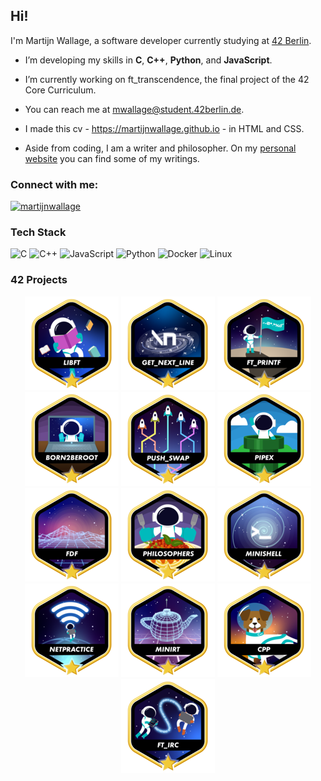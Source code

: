 <h2>Hi!</h2>

I'm Martijn Wallage, a software developer currently studying at <a href="https://42berlin.de">42 Berlin</a>.

- I’m developing my skills in **C**, **C++**, **Python**, and **JavaScript**.
  
- I’m currently working on ft_transcendence, the final project of the 42 Core Curriculum.

- You can reach me at mwallage@student.42berlin.de.

- I made this cv - <a href="https://martijnwallage.github.io">https://martijnwallage.github.io</a> - in HTML and CSS.

- Aside from coding, I am a writer and philosopher. On my <a href="https://www.martijnwallage.nl">personal website</a> you can find some of my writings.

<h3>Connect with me:</h3>
<p>
<a href="https://linkedin.com/in/martijnwallage" target="blank"><img src="https://img.shields.io/badge/LinkedIn-0077B5?style=for-the-badge&logo=linkedin&logoColor=white" alt="martijnwallage" /></a>
</p>

<h3>Tech Stack</h3>

![C](https://img.shields.io/badge/c-%2300599C.svg?style=for-the-badge&logo=c&logoColor=white)
![C++](https://img.shields.io/badge/c++-%2300599C.svg?style=for-the-badge&logo=c%2B%2B&logoColor=white)
![JavaScript](https://img.shields.io/badge/javascript-%23323330.svg?style=for-the-badge&logo=javascript&logoColor=%23F7DF1E)
![Python](https://img.shields.io/badge/python-3670A0?style=for-the-badge&logo=python&logoColor=ffdd54)
![Docker](https://img.shields.io/badge/docker-%230db7ed.svg?style=for-the-badge&logo=docker&logoColor=white)
![Linux](https://img.shields.io/badge/Linux-FCC624?style=for-the-badge&logo=linux&logoColor=black)

<h3>42 Projects</h3>

<div align="center">

<a href="https://github.com/MartijnWallage/42_libft">![42 Badge libft](libftm.png)</a>
<a href="https://github.com/MartijnWallage/42_get_next_line">![42 Badge getNextLine](get_next_linem.png)</a>
<a href="https://github.com/MartijnWallage/42_printf">![42 Badge printf](ft_printfm.png)</a>
![42 Badge born2beroot](born2berootm.png)
<a href="https://github.com/MartijnWallage/42_push_swap">![42 Badge push_swap](push_swapm.png)</a>
<a href="https://github.com/MartijnWallage/42_pipex">![42 Badge pipex](pipexm.png)</a>
<a href="https://github.com/MartijnWallage/42_FdF">![42 Badge FdF](fdfm.png)</a>
<a href="https://github.com/MartijnWallage/42_philosophers">![42 Badge Philosophers](philosophersm.png)</a>
<a href="https://github.com/MartijnWallage/42_minishell">![42 Badge minishell](minishellm.png)</a>
![42 Badge Netpractice](netpracticem.png)
<a href="https://github.com/MartijnWallage/42_MiniRT">![42 Badge miniRT](minirtm.png)</a>
<a href="https://github.com/MartijnWallage/42_cpp.git">![42 Badge cpp](cppm.png)</a>
<a href="https://github.com/MartijnWallage/42_irc.git">![42 Badge irc](ft_ircm.png)</a>

</div>
